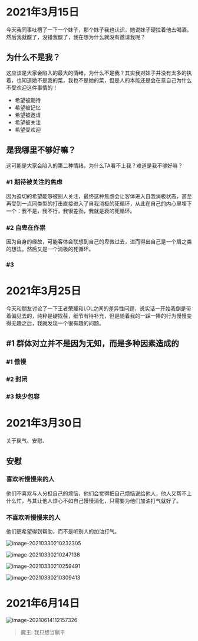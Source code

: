 # 2021年3月15日

今天我同事吐槽了一下一个妹子，那个妹子我也认识，她说妹子硬拉着他去喝酒。然后我就酸了，没错我酸了，我在想为什么就没有邀请我呢？

## 为什么不是我？

这应该是大家会陷入的最大的情绪，为什么不是我？其实我对妹子并没有太多的执着，也知道她不是我的菜，我也不是她的菜，但是人的本能还是会在意自己为什么不受欢迎这件事情的！

* 希望被期待
* 希望被记忆
* 希望被邀请
* 希望被关注
* 希望受欢迎

## 是我哪里不够好嘛？

这可能是大家会陷入的第二种情绪，为什么TA看不上我？难道是我不够好嘛？

### #1 期待被关注的焦虑

因为迫切的希望能够被别人关注，最终这种焦虑会让客体进入自我消极状态，甚至再受到一点同类型的打击直接进入了自我消极的死循环，从此在自己的内心里埋下一个：我不是，我不行，我很差劲，我就是衰的死循环。

### #2 自卑在作祟

因为自身的缘故，可能客体会联想到自己的卑微过去，进而得出自己是一个屑之类的想法。然后又是一个消极的死循环。

### #3 

# 2021年3月25日

今天和朋友讨论了一下王者荣耀和LOL之间的差异性问题，说实话一开始我倒是带着偏见去的，纯粹是硬找茬，细节有待补充，但是随着我的一踩一捧的行为慢慢变得无趣之后，我就发现一个很有趣的问题。

## #1 群体对立并不是因为无知，而是多种因素造成的

### #1 傲慢

### #2 封闭

### #3 缺少包容

# 2021年3月30日

关于戾气、安慰、

## 安慰

### 喜欢听慢慢来的人

他们不喜欢与人分担自己的烦恼，他们会觉得把自己烦恼说给他人，他人又帮不上什么忙，与其让他人烦心不如自己慢慢消化，只需要为他们加油打气就好了。

### 不喜欢听慢慢来的人

他们更希望得到帮助，而不是听别人的加油打气。

![image-20210330210232305](image-20210330210232305.png)

![image-20210330210247138](image-20210330210247138.png)

![image-20210330210259491](image-20210330210259491.png)

![image-20210330210309413](image-20210330210309413.png)

# 2021年6月14日

![image-20210614112157326](D:\Repo\The-Poem-of-Wind\备忘\image-20210614112157326.png)

> 魔王: 我只想当躺平


